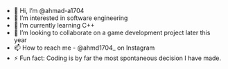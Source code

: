 - 👋 Hi, I’m @ahmad-a1704
- 👀 I’m interested in software engineering
- 🌱 I’m currently learning C++
- 💞️ I’m looking to collaborate on a game development project later this year
- 📫 How to reach me - @ahmd1704_ on Instagram
- ⚡ Fun fact: Coding is by far the most spontaneous decision I have made.

<!---
ahmad-a1704/ahmad-a1704 is a ✨ special ✨ repository because its `README.md` (this file) appears on your GitHub profile.
You can click the Preview link to take a look at your changes.
--->
